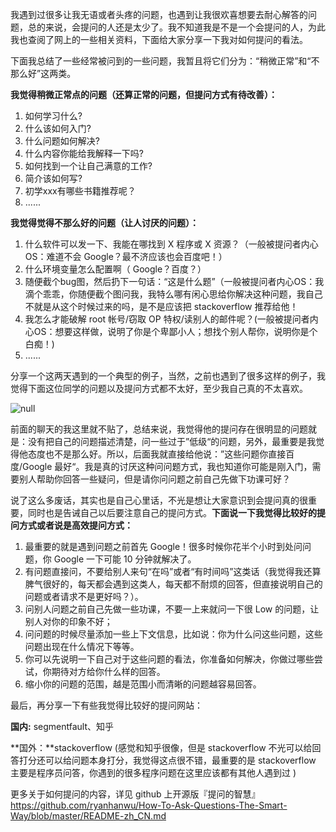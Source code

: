 我遇到过很多让我无语或者头疼的问题，也遇到让我很欢喜想要去耐心解答的问题，总的来说，会提问的人还是太少了。我不知道我是不是一个会提问的人，为此我也查阅了网上的一些相关资料，下面给大家分享一下我对如何提问的看法。

下面我总结了一些经常被问到的一些问题，我暂且将它们分为：“稍微正常”和“不那么好”这两类。

**我觉得稍微正常点的问题（还算正常的问题，但提问方式有待改善）：**

1. 如何学习什么?
2. 什么该如何入门?
3. 什么问题如何解决?
4. 什么内容你能给我解释一下吗?
5. 如何找到一个让自己满意的工作?
6. 简介该如何写?
7. 初学xxx有哪些书籍推荐呢？
8.   ......

**我觉得觉得不那么好的问题（让人讨厌的问题）：**

1. 什么软件可以发一下、我能在哪找到 X 程序或 X 资源？（一般被提问者内心OS：难道不会 Google？最不济应该也会百度吧！）
2. 什么环境变量怎么配置啊（ Google？百度？）
3. 随便截个bug图，然后扔下一句话：“这是什么题”（一般被提问者内心OS：我滴个乖乖，你随便截个图问我，我特么哪有闲心思给你解决这种问题，我自己不就是从这个时候过来的吗，是不是应该把 stackoverflow 推荐给他！
4. 我怎么才能破解 root 帐号/窃取 OP 特权/读别人的邮件呢？(一般被提问者内心OS：想要这样做，说明了你是个卑鄙小人；想找个别人帮你，说明你是个白痴！)
5. ......

分享一个这两天遇到的一个典型的例子，当然，之前也遇到了很多这样的例子，我觉得下面这位同学的问题以及提问方式都不太好，至少我自己真的不太喜欢。

![null](https://mmbiz.qpic.cn/mmbiz_png/iaIdQfEric9Tw8S29vl6wk6aYibBBia0w2u6LGwcibRkDiaX9NlloSQRUoRtulgnMFqzeohq5LwqJYGQPvVLeFce15Fg/640?wx_fmt=png&tp=webp&wxfrom=5&wx_lazy=1&wx_co=1)

前面的聊天的我这里就不贴了，总结来说，我觉得他的提问存在很明显的问题就是：没有把自己的问题描述清楚，问一些过于”低级“的问题，另外，最重要是我觉得他态度也不是那么好。所以，后面我就直接给他说：”这些问题你直接百度/Google 最好“。我是真的讨厌这种问问题方式，我也知道你可能是刚入门，需要别人帮助你回答一些疑问，但是请你问问题之前自己先做下功课可好？

说了这么多废话，其实也是自己心里话，不光是想让大家意识到会提问真的很重要，同时也是告诫自己以后要注意自己的提问方式。**下面说一下我觉得比较好的提问方式或者说是高效提问方式：**

1. 最重要的就是遇到问题之前首先 Google！很多时候你花半个小时到处问问题，你 Google 一下可能 10 分钟就解决了。
2. 有问题直接问，不要给别人来句“在吗”或者“有时间吗”这类话（我觉得我还算脾气很好的，每天都会遇到这类人，每天都不耐烦的回答，但直接说明自己的问题或者请求不是更好吗？）。
3. 问别人问题之前自己先做一些功课，不要一上来就问一下很 Low 的问题，让别人对你的印象不好；
4. 问问题的时候尽量添加一些上下文信息，比如说：你为什么问这些问题，这些问题出现在什么情况下等等。
5. 你可以先说明一下自己对于这些问题的看法，你准备如何解决，你做过哪些尝试，你期待对方给你什么样的回答。
6. 缩小你的问题的范围，越是范围小而清晰的问题越容易回答。

最后，再分享一下有些我觉得比较好的提问网站：

**国内:** segmentfault、知乎

**国外：**stackoverflow (感觉和知乎很像，但是 stackoverflow 不光可以给回答打分还可以给问题本身打分，我觉得这点很不错，最重要的是 stackoverflow 主要是程序员问答，你遇到的很多程序问题在这里应该都有其他人遇到过 )

更多关于如何提问的内容，详见 github 上开源版『提问的智慧』 <https://github.com/ryanhanwu/How-To-Ask-Questions-The-Smart-Way/blob/master/README-zh_CN.md>
